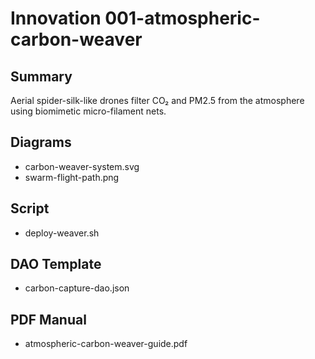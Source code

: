 # Innovation 001-atmospheric-carbon-weaver

## Summary
Aerial spider-silk-like drones filter CO₂ and PM2.5 from the atmosphere using biomimetic micro-filament nets.

## Diagrams
- carbon-weaver-system.svg
- swarm-flight-path.png

## Script
- deploy-weaver.sh

## DAO Template
- carbon-capture-dao.json

## PDF Manual
- atmospheric-carbon-weaver-guide.pdf
